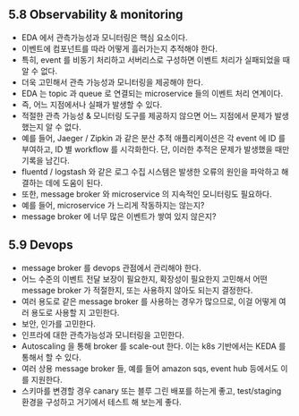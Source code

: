 ## 5.8 Observability & monitoring
- EDA 에서 관측가능성과 모니터링은 핵심 요소이다.
- 이벤트에 컴포넌트를 따라 어떻게 흘러가는지 추적해야 한다.
- 특히, event 를 비동기 처리하고 서버리스로 구성하면 이벤트 처리가 실패되었을 때 알 수 없다.
- 더욱 고민해서 관측 가능성과 모니터링을 제공해야 한다.
- EDA 는 topic 과 queue 로 연결되는 microservice 들의 이벤트 처리 연계이다.
- 즉, 어느 지점에서나 실패가 발생할 수 있다.
- 적절한 관측 가능성 & 모니터링 도구를 제공하지 않으면 어느 지점에서 문제가 발생했는지 알 수 없다.
- 예를 들어, Jaeger / Zipkin 과 같은 분산 추적 애플리케이션은 각 event 에 ID 를 부여하고, ID 별 workflow 를 시각화한다. 단, 이러한 추적은 문제가 발생했을 때만 기록을 남긴다.
- fluentd / logstash 와 같은 로그 수집 시스템은 발생한 오류의 원인을 파악하고 해결하는 데에 도움이 된다.
- 또한, message broker 와 microservice 의 지속적인 모니터링도 필요하다.
- 예를 들어, microservice 가 느리게 작동하지는 않는지?
- message broker 에 너무 많은 이벤트가 쌓여 있지 않은지?

## 5.9 Devops
- message broker 를 devops 관점에서 관리해야 한다.
- 어느 수준의 이벤트 전달 보장이 필요한지, 확장성이 필요한지 고민해서 어떤 message broker 가 적절한지, 또는 사용하지 않아도 되는지 결정한다.
- 여러 용도로 같은 message broker 를 사용하는 경우가 많으므로, 이걸 어떻게 여러 용도로 사용할 지 고민한다.
- 보안, 인가를 고민한다.
- 인프라에 대한 관측가능성과 모니터링을 고민한다.
- Autoscaling 을 통해 broker 를 scale-out 한다. 이는 k8s 기반에서는 KEDA 를 통해서 할 수 있다.
- 여러 상용 message broker 들, 예를 들어 amazon sqs, event hub 등에서도 이를 지원한다.
- 스키마를 변경할 경우 canary 또는 블루 그린 배포를 하는게 좋고, test/staging 환경을 구성하고 거기에서 테스트 해 보는게 좋다.
